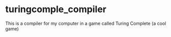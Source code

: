 # turingcomple_compiler
This is a compiler for my computer in a game called Turing Complete (a cool game)
